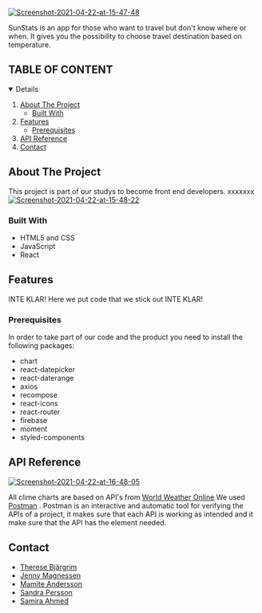 <a href="https://ibb.co/Swf16zF"><img src="https://i.ibb.co/HThMKj5/Screenshot-2021-04-22-at-15-47-48.png" alt="Screenshot-2021-04-22-at-15-47-48" border="0" /></a>

SunStats is an app for those who want to travel but don't know where or when. It gives you the possibility to choose travel destination based on temperature.

<!-- TABLE OF CONTENTS -->

 ## TABLE OF CONTENT
<details open="open">
  <ol>
    <li>
      <a href="#about-the-project">About The Project</a>
      <ul>
        <li><a href="#built-with">Built With</a></li>
      </ul>
    </li>
    <li>
      <a href="#features">Features</a>
      <ul>
        <li><a href="#prerequisites">Prerequisites</a></li>
      </ul>
    </li>
    <li> <a href="#api-referens">API Reference</a></li>
    <li>
    <a href="#contact">Contact</a></li>
  </ol>
</details>

<!-- ABOUT THE PROJECT -->
## About The Project
This project is part of our studys to become front end developers. 
xxxxxxx
<a href="https://ibb.co/QpRtpbt"><img src="https://i.ibb.co/S58G5sG/Screenshot-2021-04-22-at-15-48-22.png" alt="Screenshot-2021-04-22-at-15-48-22" border="0" /></a>

### Built With
* HTML5 and CSS
* JavaScript
* React

## Features

INTE KLAR! Here we put code that we stick out INTE KLAR!

### Prerequisites

In order to take part of our code and the product 
you need to install the following packages:
* chart 
* react-datepicker
* react-daterange
*  axios 
* recompose 
* react-icons
*  react-router
*  firebase
*  moment
*  styled-components

## API Reference

<a href="https://ibb.co/QjtTwyC"><img src="https://i.ibb.co/WpjMJmP/Screenshot-2021-04-22-at-16-48-05.png" alt="Screenshot-2021-04-22-at-16-48-05" border="0" /></a>

All clime charts are based on API's from [World Weather Online](https://www.worldweatheronline.com/developer/api/) We used [Postman](https://www.postman.com/) .  Postman is an interactive and automatic tool for verifying the APIs of a project, it makes sure that each API is working as intended and it make sure  that the API has the element needed.

## Contact 

- [Therese Bjärgrim ](https://github.com/tbjargrim)
- [Jenny Magnessen](https://github.com/jennymag)
- [Mamite Andersson ](https://github.com/mamite100)
- [Sandra Persson](https://github.com/sandrapersson149)
- [Samira Ahmed](https://github.com/samira90)
